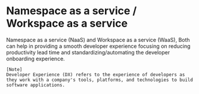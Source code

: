 # Namespace as a service / Workspace as a service

Namespace as a service (NaaS) and Workspace as a service (WaaS), Both can help in providing a smooth developer experience focusing on reducing productivity lead time and standardizing/automating the developer onboarding experience.
```
[Note]
Developer Experience (DX) refers to the experience of developers as they work with a company's tools, platforms, and technologies to build software applications.
```
